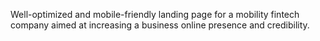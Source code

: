 Well-optimized and mobile-friendly landing page for a mobility fintech company aimed at increasing a business online presence and credibility.
